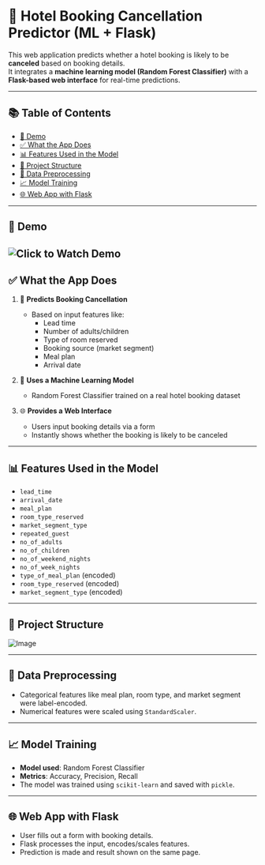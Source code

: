 # 🏨 Hotel Booking Cancellation Predictor (ML + Flask)

This web application predicts whether a hotel booking is likely to be **canceled** based on booking details.  
It integrates a **machine learning model (Random Forest Classifier)** with a **Flask-based web interface** for real-time predictions.

---

## 📚 Table of Contents

- [🎥 Demo](#-demo)
- [✅ What the App Does](#-what-the-app-does)
- [📊 Features Used in the Model](#-features-used-in-the-model)
- [📁 Project Structure](#-project-structure)
- [🧼 Data Preprocessing](#-data-preprocessing)
- [📈 Model Training](#-model-training)
- [🌐 Web App with Flask](#-web-app-with-flask)


---

## 🎥 Demo

![Click to Watch Demo](https://github.com/user-attachments/assets/6f991102-2d3b-4ddf-b4e4-75a5724752d2)
---

## ✅ What the App Does

1. 🎯 **Predicts Booking Cancellation**
   - Based on input features like:
     - Lead time
     - Number of adults/children
     - Type of room reserved
     - Booking source (market segment)
     - Meal plan
     - Arrival date

2. 🧠 **Uses a Machine Learning Model**
   - Random Forest Classifier trained on a real hotel booking dataset

3. 🌐 **Provides a Web Interface**
   - Users input booking details via a form
   - Instantly shows whether the booking is likely to be canceled

---

## 📊 Features Used in the Model

- `lead_time`
- `arrival_date`
- `meal_plan`
- `room_type_reserved`
- `market_segment_type`
- `repeated_guest`
- `no_of_adults`
- `no_of_children`
- `no_of_weekend_nights`
- `no_of_week_nights`
- `type_of_meal_plan` (encoded)
- `room_type_reserved` (encoded)
- `market_segment_type` (encoded)

---

## 📁 Project Structure
![Image](https://github.com/user-attachments/assets/835f1e3c-c880-4021-868c-b11afd985878)

---

## 🧼 Data Preprocessing

- Categorical features like meal plan, room type, and market segment were label-encoded.
- Numerical features were scaled using `StandardScaler`.

---

## 📈 Model Training

- **Model used**: Random Forest Classifier
- **Metrics**: Accuracy, Precision, Recall
- The model was trained using `scikit-learn` and saved with `pickle`.

---

## 🌐 Web App with Flask

- User fills out a form with booking details.
- Flask processes the input, encodes/scales features.
- Prediction is made and result shown on the same page.






